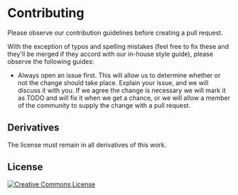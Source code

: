 # Contributing

Please observe our contribution guidelines before creating a pull request.

With the exception of typos and spelling mistakes (feel free to fix these and they'll be merged if they accord with our in-house style guide), please observe the following guides:

- Always open an issue first. This will allow us to determine whether or not the change should take place. Explain your issue, and we will discuss it with you. If we agree the change is necessary we will mark it as TODO and will fix it when we get a chance, or we will allow a member of the community to supply the change with a pull request.

## Derivatives

The license must remain in all derivatives of this work.

## License

[![Creative Commons License](https://licensebuttons.net/l/by-sa/4.0/88x31.png)](http://creativecommons.org/licenses/by-sa/4.0/)


